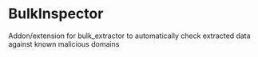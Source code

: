 # BulkInspector
 Addon/extension for bulk_extractor to automatically check extracted data against known malicious domains
